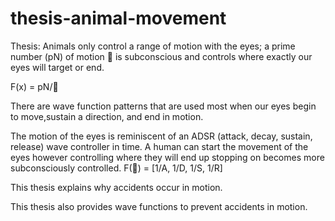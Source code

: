 # thesis-animal-movement
Thesis: 
Animals only control a range of 
motion with the eyes; a prime number
 (pN) of motion 🔻 is subconscious
 and controls where exactly our
 eyes will target or end. 

F(x) = pN/🔻

There are wave function patterns
 that are used most when our eyes
 begin to move,sustain a direction, 
and end in motion.

The motion of the eyes is reminiscent of an ADSR (attack, decay, sustain, release) wave controller in time. A human can start the movement of the eyes however controlling where they will end up stopping on becomes more subconsciously controlled. 
F(🔻) = [1/A, 1/D, 1/S, 1/R]

This thesis explains why accidents
 occur in motion.

This thesis also provides wave
 functions to prevent accidents 
in motion.
